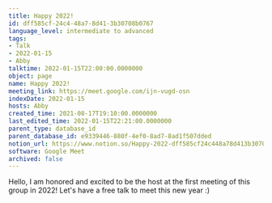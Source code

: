 ```yaml
---
title: Happy 2022!
id: dff585cf-24c4-48a7-8d41-3b30708b0767
language_level: intermediate to advanced
tags:
- Talk
- 2022-01-15
- Abby
talktime: 2022-01-15T22:00:00.0000000
object: page
name: Happy 2022!
meeting_link: https://meet.google.com/ijn-vugd-osn
indexDate: 2022-01-15
hosts: Abby
created_time: 2021-08-17T19:10:00.0000000
last_edited_time: 2022-01-15T22:21:00.0000000
parent_type: database_id
parent_database_id: e9339446-880f-4ef0-8ad7-8ad1f507dded
notion_url: https://www.notion.so/Happy-2022-dff585cf24c448a78d413b30708b0767
software: Google Meet
archived: false
---
```


Hello, I am honored and excited to be the host at the first meeting of this group in 2022! Let's have a free talk to meet this new year :)





